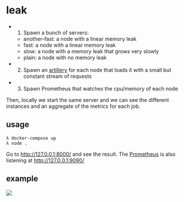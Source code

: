 # leak

 - 1. Spawn a bunch of servers:
    - another-fast: a node with a linear memory leak
    - fast: a node with a linear memory leak
    - slow: a node with a memory leak that grows very slowly
    - plain: a node with no memory leak 
 - 2. Spawn an [artillery](https://artillery.io) for each node that loads it with a small but constant stream of requests
 - 3. Spawn Prometheus that watches the cpu/memory of each node

Then, locally we start the same server and we can see the different instances and an aggregate of the metrics for each job.

## usage

```
λ docker-compose up
λ node .
```

Go to http://127.0.0.1:8000/ and see the result.
The [Prometheus](https://prometheus.io) is also listening at http://127.0.0.1:9090/

## example

![](https://cldup.com/yxS380e1HN.png)
